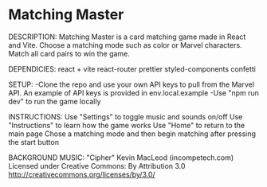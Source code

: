 # Matching Master

DESCRIPTION:
Matching Master is a card matching game made in React and Vite. Choose a matching mode such as color or Marvel characters. Match all card pairs to win the game.

DEPENDICIES:
react + vite
react-router
prettier
styled-components
confetti

SETUP:
-Clone the repo and use your own API keys to pull from the Marvel API. An example of API keys is provided in env.local.example
-Use "npm run dev" to run the game locally

INSTRUCTIONS:
Use "Settings" to toggle music and sounds on/off
Use "Instructions" to learn how the game works
Use "Home" to return to the main page
Chose a matching mode and then begin matching after pressing the start button

BACKGROUND MUSIC:
"Cipher"
Kevin MacLeod (incompetech.com)
Licensed under Creative Commons: By Attribution 3.0
http://creativecommons.org/licenses/by/3.0/